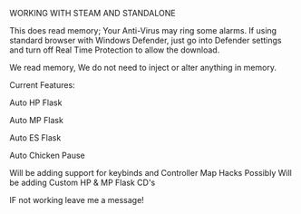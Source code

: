 WORKING WITH STEAM AND STANDALONE

This does read memory; Your Anti-Virus may ring some alarms. If using standard browser with Windows Defender, just go into Defender settings and turn off Real Time Protection to allow the download. 


We read memory, We do not need to inject or alter anything in memory. 

Current Features:

Auto HP Flask

Auto MP Flask

Auto ES Flask

Auto Chicken Pause






Will be adding support for keybinds and Controller
Map Hacks Possibly
Will be adding Custom HP & MP Flask CD's



IF not working leave me a message!

